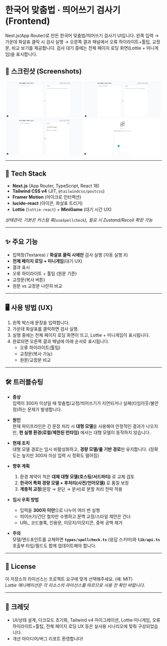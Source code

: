 # 한국어 맞춤법 · 띄어쓰기 검사기 (Frontend)

Next.js(App Router)로 만든 한국어 맞춤법/띄어쓰기 검사기 UI입니다.
왼쪽 입력 → 가운데 화살표 클릭 시 검사 실행 → 오른쪽 결과 패널에서 오류 하이라이트+툴팁, 교정문, 비교 보기를 제공합니다.
검사 대기 중에는 전체 페이지 로딩 화면(Lottie + 미니게임)을 표시합니다.

## 📸 스크린샷 (Screenshots)

<p align="center">
  <img src="./docs/screen-main.png" width="49%" alt="메인 화면 — 입력(왼쪽), 실행 화살표(가운데), 결과 패널(오른쪽)" />
  <img src="./docs/screen-sampleinput.png" width="49%" alt="입력 화면 — 300자 이하 텍스트" />
  <img src="./docs/screen-result.png" width="49%" alt="결과 화면 — 오류 하이라이트, 교정문, 비교 보기" />
  <img src="./docs/screen-loading_minigame.png" width="49%" alt="로딩 화면 - 미니 게임, 완료까지의 시간 표시" />
</p>

---

## 🚀 Tech Stack

* **Next.js** (App Router, TypeScript, React 18)
* **Tailwind CSS v4** (JIT, `@tailwindcss/postcss`)
* **Framer Motion** (마이크로 인터랙션)
* **lucide-react** (아이콘, 화살표 트리거)
* **Lottie** (`lottie-react`) + **MiniGame** (대기 시간 UX)

*상태관리: 기본은 커스텀 훅(`useSpellcheck`), 필요 시 Zustand/Recoil 확장 가능*

---

## ✨ 주요 기능

* 입력창(Textarea) / **화살표 클릭 시에만** 검사 실행 (자동 실행 X)
* **전체 페이지 로딩 + 미니게임**(대기 UX)
* 결과 표시
* 오류 하이라이트 + 툴팁 (원문 기준)
* 교정문(복사 버튼)
* 원문 vs 교정문 나란히 비교

---

## 🖥 사용 방법 (UX)

1. 왼쪽 박스에 문장을 입력합니다.
2. 가운데 화살표를 클릭하면 검사 실행.
3. 실행 중에는 전체 페이지 로딩 화면이 뜨고, Lottie + 미니게임이 표시됩니다.
4. 완료되면 오른쪽 결과 패널에 아래 순서로 표시됩니다.
   * 오류 하이라이트(툴팁)
   * 교정문(복사 가능)
   * 원문/교정문 비교

---

## 🛠 트러블슈팅

- **증상**  
  입력이 300자 이상일 때 맞춤법/교정/띄어쓰기가 지연되거나 실패(타임아웃/불안정)하는 문제가 발생합니다.

- **원인**  
  현재 파이프라인은 긴 문장 처리 시 **대형 모델**을 사용해야 안정적인 결과가 나오지만, **현 실행 환경(로컬/제한된 런타임)** 에서는 대형 모델이 동작하지 않습니다.

- **현재 조치**  
  대형 모델 경로는 임시 비활성화하고, **경량 모델/룰 기반 경로**만 유지합니다. (정확도는 높지만 300자 이상 입력 시 정확도 떨어짐)

- **향후 계획**  
  1) 환경 제약이 적은 **대체 대형 모델(호스팅/서드파티)** 로 교체 검토  
  2) **한국어 특화 경량 모델 + 후처리(사전/언어모델)** 로 품질 보정  
  3) **계층적 교정**(문장 → 문단 → 문서)로 분할 처리 전략 적용

- **임시 우회 방법**  
  - 입력을 **300자 미만**으로 나누어 여러 번 실행  
  - 띄어쓰기/간단 철자만 수행하고 문맥 교정/스타일 제안은 건너
  - URL, 코드블록, 인용문, 이모지/이모티콘, 중복 공백 제거

- **주의**  
  모델/엔드포인트를 교체하면 **`types/spellcheck.ts`** (응답 스키마)와 **`lib/api.ts`** 호출부 타입/필드도 함께 업데이트해야 합니다.

---
## 📜 License

이 저장소의 라이선스는 프로젝트 요구에 맞게 선택해주세요. (예: MIT)  
*Lottie 애니메이션은 각 리소스의 라이선스를 따르므로 사용 전 확인 바랍니다.*

---

## 🙌 크레딧

* UI/상태 설계, 다크모드 초기화, Tailwind v4 마이그레이션, Lottie·미니게임, 오류 하이라이트+툴팁, 전체 페이지 로딩 UX 등은 실사용 시나리오에 맞춰 구성되었습니다.
* 개선 아이디어/버그 리포트 환영합니다!
